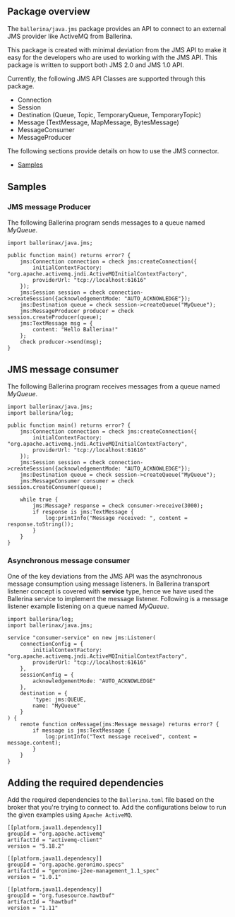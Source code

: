 ## Package overview

The `ballerina/java.jms` package provides an API to connect to an external JMS provider like ActiveMQ from Ballerina.

This package is created with minimal deviation from the JMS API to make it easy for the developers who are used to working with the JMS API. This package is written to support both JMS 2.0 and JMS 1.0 API. 
 
Currently, the following JMS API Classes are supported through this package.
 
 - Connection
 - Session
 - Destination (Queue, Topic, TemporaryQueue, TemporaryTopic)
 - Message (TextMessage, MapMessage, BytesMessage)
 - MessageConsumer
 - MessageProducer
 
 The following sections provide details on how to use the JMS connector.
 
 - [Samples](#samples)

## Samples

### JMS message Producer

The following Ballerina program sends messages to a queue named *MyQueue*.

```ballerina
import ballerinax/java.jms;

public function main() returns error? {
    jms:Connection connection = check jms:createConnection({
        initialContextFactory: "org.apache.activemq.jndi.ActiveMQInitialContextFactory",
        providerUrl: "tcp://localhost:61616"
    });
    jms:Session session = check connection->createSession({acknowledgementMode: "AUTO_ACKNOWLEDGE"});
    jms:Destination queue = check session->createQueue("MyQueue");
    jms:MessageProducer producer = check session.createProducer(queue);
    jms:TextMessage msg = {
        content: "Hello Ballerina!"
    };
    check producer->send(msg);
}
```

## JMS message consumer
The following Ballerina program receives messages from a queue named *MyQueue*.
```ballerina
import ballerinax/java.jms;
import ballerina/log;

public function main() returns error? {
    jms:Connection connection = check jms:createConnection({
        initialContextFactory: "org.apache.activemq.jndi.ActiveMQInitialContextFactory",
        providerUrl: "tcp://localhost:61616"
    });
    jms:Session session = check connection->createSession({acknowledgementMode: "AUTO_ACKNOWLEDGE"});
    jms:Destination queue = check session->createQueue("MyQueue");
    jms:MessageConsumer consumer = check session.createConsumer(queue);

    while true {
        jms:Message? response = check consumer->receive(3000);
        if response is jms:TextMessage {
            log:printInfo("Message received: ", content = response.toString());
        }
    }
}
```

### Asynchronous message consumer

One of the key deviations from the JMS API was the asynchronous message consumption using message listeners. In 
Ballerina transport listener concept is covered with **service** type, hence we have used the Ballerina service to 
implement the message listener. Following is a message listener example listening on a queue named *MyQueue*.

```ballerina
import ballerina/log;
import ballerinax/java.jms;

service "consumer-service" on new jms:Listener(
    connectionConfig = {
        initialContextFactory: "org.apache.activemq.jndi.ActiveMQInitialContextFactory",
        providerUrl: "tcp://localhost:61616"
    },
    sessionConfig = {
        acknowledgementMode: "AUTO_ACKNOWLEDGE"
    },
    destination = {
        'type: jms:QUEUE,
        name: "MyQueue"
    }
) {
    remote function onMessage(jms:Message message) returns error? {
        if message is jms:TextMessage {
            log:printInfo("Text message received", content = message.content);
        }
    }
}
```

## Adding the required dependencies 

Add the required dependencies to the `Ballerina.toml` file based on the broker that you're trying to connect to. 
Add the configurations below to run the given examples using `Apache ActiveMQ`. 

```
[[platform.java11.dependency]]
groupId = "org.apache.activemq"
artifactId = "activemq-client"
version = "5.18.2"

[[platform.java11.dependency]]
groupId = "org.apache.geronimo.specs"
artifactId = "geronimo-j2ee-management_1.1_spec"
version = "1.0.1"

[[platform.java11.dependency]]
groupId = "org.fusesource.hawtbuf"
artifactId = "hawtbuf"
version = "1.11"
```
